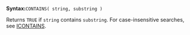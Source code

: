 **Syntax:**`CONTAINS( string, substring )`

Returns `TRUE` if `string` contains `substring`. For case-insensitive searches, see [ICONTAINS](../ICONTAINS/short-description.md).